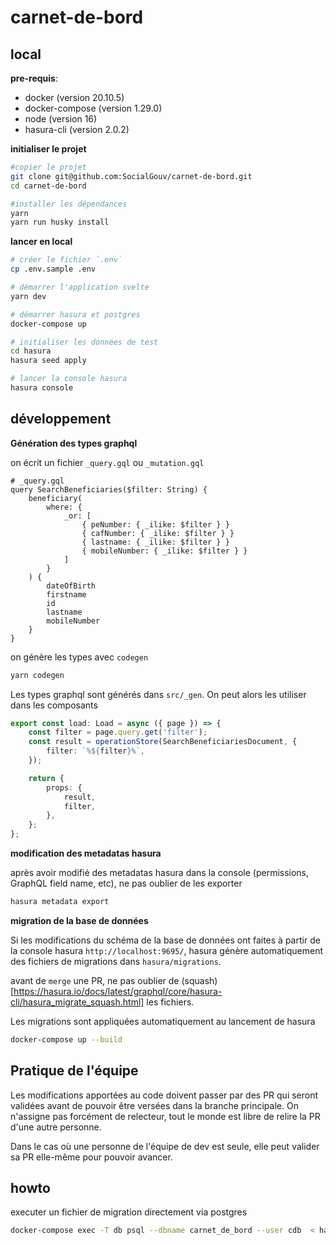# carnet-de-bord

## local

**pre-requis**:

- docker (version 20.10.5)
- docker-compose (version 1.29.0)
- node (version 16)
- hasura-cli (version 2.0.2)

**initialiser le projet**

```sh
#copier le projet
git clone git@github.com:SocialGouv/carnet-de-bord.git
cd carnet-de-bord

#installer les dépendances
yarn
yarn run husky install
```

**lancer en local**

```sh
# créer le fichier `.env`
cp .env.sample .env

# démarrer l'application svelte
yarn dev

# démarrer hasura et postgres
docker-compose up

# initialiser les données de test
cd hasura
hasura seed apply

# lancer la console hasura
hasura console
```

## développement

**Génération des types graphql**

on écrit un fichier `_query.gql` ou `_mutation.gql`

```gql
# _query.gql
query SearchBeneficiaries($filter: String) {
	beneficiary(
		where: {
			_or: [
				{ peNumber: { _ilike: $filter } }
				{ cafNumber: { _ilike: $filter } }
				{ lastname: { _ilike: $filter } }
				{ mobileNumber: { _ilike: $filter } }
			]
		}
	) {
		dateOfBirth
		firstname
		id
		lastname
		mobileNumber
	}
}
```

on génère les types avec `codegen`

```sh
yarn codegen
```

Les types graphql sont générés dans `src/_gen`. On peut alors les utiliser dans les composants

```ts
export const load: Load = async ({ page }) => {
	const filter = page.query.get('filter');
	const result = operationStore(SearchBeneficiariesDocument, {
		filter: `%${filter}%`,
	});

	return {
		props: {
			result,
			filter,
		},
	};
};
```

**modification des metadatas hasura**

après avoir modifié des metadatas hasura dans la console (permissions, GraphQL field name, etc), ne pas oublier de les exporter

```sh
hasura metadata export
```

**migration de la base de données**

Si les modifications du schéma de la base de données ont faites à partir de la console hasura `http://localhost:9695/`, hasura génère automatiquement des fichiers de migrations dans `hasura/migrations`.

avant de `merge` une PR, ne pas oublier de (squash)[https://hasura.io/docs/latest/graphql/core/hasura-cli/hasura_migrate_squash.html] les fichiers.

Les migrations sont appliquées automatiquement au lancement de hasura

```sh
docker-compose up --build
```

## Pratique de l'équipe

Les modifications apportées au code doivent passer par des PR qui seront validées avant de pouvoir être versées dans la branche principale. On n'assigne pas forcément de relecteur, tout le monde est libre de relire la PR d'une autre personne.

Dans le cas où une personne de l'équipe de dev est seule, elle peut valider sa PR elle-même pour pouvoir avancer.

## howto

executer un fichier de migration directement via postgres

```sh
docker-compose exec -T db psql --dbname carnet_de_bord --user cdb  < hasura/migrations/carnet_de_bord/${migration_name}/${up|down}.sql
```
